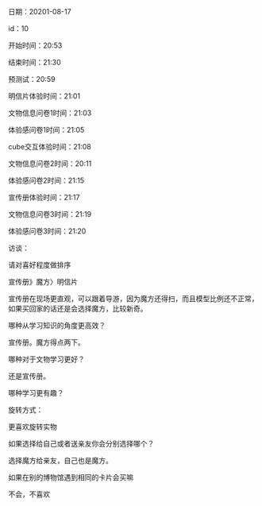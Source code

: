 日期：20201-08-17

id：10

开始时间：20:53

结束时间：21:30

预测试：20:59

明信片体验时间：21:01

文物信息问卷1时间：21:03

体验感问卷1时间：21:05

cube交互体验时间：21:08

文物信息问卷2时间：20:11

体验感问卷2时间：21:15

宣传册体验时间：21:17

文物信息问卷3时间：21:19

体验感问卷3时间：21:20



访谈：

请对喜好程度做排序

宣传册》魔方〉明信片

宣传册在现场更直观，可以跟着导游，因为魔方还得扫，而且模型比例还不正常，如果买回家的话还是会选择魔方，比较新奇。



哪种从学习知识的角度更高效？

宣传册。魔方得点两下。





哪种对于文物学习更好？

还是宣传册。





哪种学习更有趣？



旋转方式：

更喜欢旋转实物



如果选择给自己或者送亲友你会分别选择哪个？

选择魔方给亲友，自己也是魔方。



如果在别的博物馆遇到相同的卡片会买嘛

不会，不喜欢


